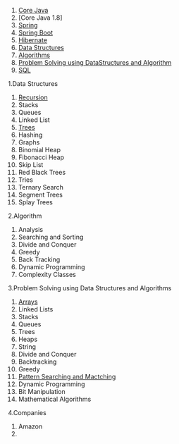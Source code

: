 1. [Core Java](https://github.com/PiyushMittl/java-TipsandTricks/blob/master/java.md)
2. [Core Java 1.8]
3. [Spring](https://github.com/PiyushMittl/java-TipsandTricks/blob/master/spring.md)
4. [Spring Boot](https://gist.github.com/PiyushMittl/de3547afaccd985dbdeb6848c29d6e1b)
5. [Hibernate](https://gist.github.com/PiyushMittl/de3547afaccd985dbdeb6848c29d6e1b)
6. [Data Structures](https://gist.github.com/PiyushMittl/de3547afaccd985dbdeb6848c29d6e1b)
7. [Algorithms](https://github.com/PiyushMittl/java-TipsandTricks/blob/master/dynamic-programming.md)
8. [Problem Solving using DataStructures and Algorithm](https://github.com/PiyushMittl/java-TipsandTricks/blob/master/dynamic-programming.md)
9. [SQL](https://github.com/PiyushMittl/java-TipsandTricks/blob/master/sql.md)  
  
  
  
  
  
  
  
  
  
  
  
  
  
1.Data Structures
  1. [Recursion](https://github.com/PiyushMittl/java-TipsandTricks/blob/master/datastructures-recursion.md)
  2. Stacks
  3. Queues
  4. Linked List
  5. [Trees](https://github.com/PiyushMittl/java-TipsandTricks/blob/master/datastructures-trees.md)
  6. Hashing
  7. Graphs
  8. Binomial Heap
  9. Fibonacci Heap
  10. Skip List
  11. Red Black Trees
  12. Tries
  13. Ternary Search
  14. Segment Trees
  15. Splay Trees
  
  
2.Algorithm  
  1. Analysis
  2. Searching and Sorting
  3. Divide and Conquer
  4. Greedy
  5. Back Tracking
  6. Dynamic Programming
  7. Complexity Classes
  
  
3.Problem Solving using Data Structures and Algorithms  
  1. [Arrays](https://github.com/PiyushMittl/java-TipsandTricks/blob/master/problemsolving-arrays.md)
  2. Linked Lists
  3. Stacks
  4. Queues
  5. Trees
  6. Heaps
  7. String
  8. Divide and Conquer
  9. Backtracking
  10. Greedy
  11. [Pattern Searching and Mactching](https://github.com/PiyushMittl/java-TipsandTricks/blob/master/problemsolving-patternmatching.md)
  12. Dynamic Programming
  13. Bit Manipulation
  14. Mathematical Algorithms

4.Companies
  1. Amazon
  2. 
